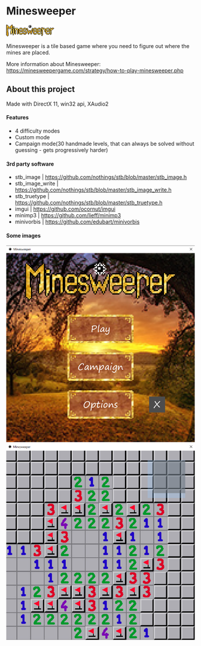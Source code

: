 # Minesweeper

![Minesweeper](/Minesweeper/res/Textures/title.png)

Minesweeper is a tile based game where you need to figure out where the mines are placed.

More information about Minesweeper: https://minesweepergame.com/strategy/how-to-play-minesweeper.php

## About this project 

Made with DirectX 11, win32 api, XAudio2

#### Features
- 4 difficulty modes
- Custom mode
- Campaign mode(30 handmade levels, that can always be solved without guessing - gets progressively harder)

#### 3rd party software
- stb_image		| https://github.com/nothings/stb/blob/master/stb_image.h
- stb_image_write	| https://github.com/nothings/stb/blob/master/stb_image_write.h
- stb_truetype		| https://github.com/nothings/stb/blob/master/stb_truetype.h
- imgui			| https://github.com/ocornut/imgui
- minimp3		| https://github.com/lieff/minimp3
- minivorbis		| https://github.com/edubart/minivorbis

#### Some images
![main menu](/xReadmeRes/mainmenu.png)
![game](/xReadmeRes/game.png)



